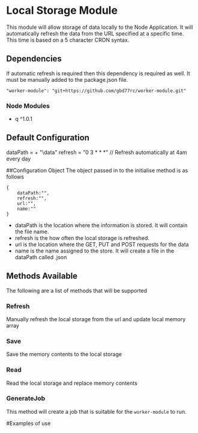# Local Storage Module
This module will allow storage of data locally to the Node Application.  It will automatically refresh the data from the URL specified at a specific time.  This time is based on a 5 character CRON syntax.

## Dependencies

If automatic refresh is required then this dependency is required as well.  It must be manually added to the package.json file.

    "worker-module": "git+https://github.com/gbd77rc/worker-module.git"

### Node Modules

*   q ^1.0.1

## Default Configuration

dataPath = <Node Root Dir> + "\data"
refresh = "0 3 * * *" // Refresh automatically at 4am every day

##Configuration Object
The object passed in to the initialise method is as follows

    {
        dataPath:"",
        refresh:"",
        url:"",
        name:""
    }

*   dataPath is the location where the information is stored.  It will contain the file name.
*   refresh is the how often the local storage is refreshed.
*   url is the location where the GET, PUT and POST requests for the data
*   name is the name assigned to the store.  It will create a file in the dataPath called <name>.json

## Methods Available
The following are a list of methods that will be supported

### Refresh
Manually refresh the local storage from the url and update local memory array

### Save
Save the memory contents to the local storage

### Read
Read the local storage and replace memory contents

### GenerateJob
This method will create a job that is suitable for the `worker-module` to run.


#Examples of use



